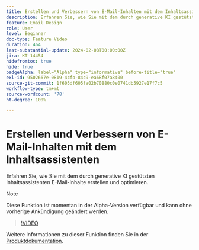 ```yaml
---
title: Erstellen und Verbessern von E-Mail-Inhalten mit dem Inhaltsassistenten
description: Erfahren Sie, wie Sie mit dem durch generative KI gestützten Inhaltsassistenten E-Mail-Inhalte erstellen und optimieren.
feature: Email Design
role: User
level: Beginner
doc-type: Feature Video
duration: 464
last-substantial-update: 2024-02-08T00:00:00Z
jira: KT-14454
hidefromtoc: true
hide: true
badgeAlpha: label="Alpha" type="informative" before-title="true"
exl-id: 9502667e-0819-4cfb-84c9-ea68f07a8400
source-git-commit: 1f603df605fa02b70880c0e0741db5927e17f7c5
workflow-type: tm+mt
source-wordcount: '78'
ht-degree: 100%

---
```


# Erstellen und Verbessern von E-Mail-Inhalten mit dem Inhaltsassistenten

Erfahren Sie, wie Sie mit dem durch generative KI gestützten Inhaltsassistenten E-Mail-Inhalte erstellen und optimieren.

>[!NOTE]
>
> Diese Funktion ist momentan in der Alpha-Version verfügbar und kann ohne vorherige Ankündigung geändert werden.

>[!VIDEO](https://video.tv.adobe.com/v/3452083/?learn=on&captions=ger)

Weitere Informationen zu dieser Funktion finden Sie in der [Produktdokumentation](https://experienceleague.adobe.com/de/docs/campaign-web/v8/msg/email/content/content-assistant/generative-gs).
